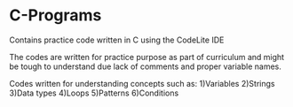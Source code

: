 # C-Programs
Contains practice code written in C using the CodeLite IDE

The codes are written for practice purpose as part of curriculum and might be tough to understand due 
lack of comments and proper variable names.

Codes written for understanding concepts such as:
1)Variables
2)Strings
3)Data types
4)Loops
5)Patterns
6)Conditions
